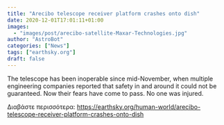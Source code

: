 ```yaml
---
title: "Arecibo telescope receiver platform crashes onto dish"
date: 2020-12-01T17:01:11+01:00
images:
  - "images/post/arecibo-satellite-Maxar-Technologies.jpg"
author: "AstroBot"
categories: ["News"]
tags: ["earthsky.org"]
draft: false
---
```


The telescope has been inoperable since mid-November, when multiple engineering companies reported that safety in and around it could not be guaranteed. Now their fears have come to pass. No one was injured.

Διαβάστε περισσότερα: https://earthsky.org/human-world/arecibo-telescope-receiver-platform-crashes-onto-dish
